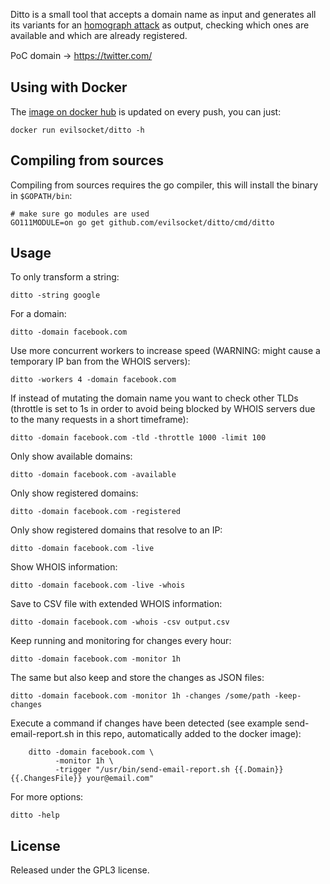 Ditto is a small tool that accepts a domain name as input and generates all its variants for an [homograph attack](https://en.wikipedia.org/wiki/IDN_homograph_attack) as output, checking which ones are available and which are already registered.

PoC domain -> https://tᴡitter.com/

## Using with Docker

The [image on docker hub](https://hub.docker.com/r/evilsocket/ditto) is updated on every push, you can just:

    docker run evilsocket/ditto -h

## Compiling from sources

Compiling from sources requires the go compiler, this will install the binary in `$GOPATH/bin`:

    # make sure go modules are used
    GO111MODULE=on go get github.com/evilsocket/ditto/cmd/ditto

## Usage

To only transform a string:

    ditto -string google

For a domain:

    ditto -domain facebook.com

Use more concurrent workers to increase speed (WARNING: might cause a temporary IP ban from the WHOIS servers):

    ditto -workers 4 -domain facebook.com

If instead of mutating the domain name you want to check other TLDs (throttle is set to 1s in order to avoid being 
blocked by WHOIS servers due to the many requests in a short timeframe):

    ditto -domain facebook.com -tld -throttle 1000 -limit 100

Only show available domains:

    ditto -domain facebook.com -available

Only show registered domains:

    ditto -domain facebook.com -registered

Only show registered domains that resolve to an IP:
    
    ditto -domain facebook.com -live

Show WHOIS information:

    ditto -domain facebook.com -live -whois

Save to CSV file with extended WHOIS information:

    ditto -domain facebook.com -whois -csv output.csv

Keep running and monitoring for changes every hour:

    ditto -domain facebook.com -monitor 1h

The same but also keep and store the changes as JSON files:

    ditto -domain facebook.com -monitor 1h -changes /some/path -keep-changes

Execute a command if changes have been detected (see example send-email-report.sh in this repo, automatically added to the docker image):

        ditto -domain facebook.com \
              -monitor 1h \
              -trigger "/usr/bin/send-email-report.sh {{.Domain}} {{.ChangesFile}} your@email.com"

For more options:
    
    ditto -help

## License

Released under the GPL3 license.
